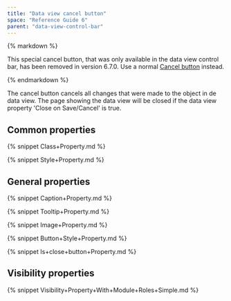 ```yaml
---
title: "Data view cancel button"
space: "Reference Guide 6"
parent: "data-view-control-bar"
---
```



<div class="alert alert-info">{% markdown %}

This special cancel button, that was only available in the data view control bar, has been removed in version 6.7.0. Use a normal [Cancel button](cancel-button) instead.

{% endmarkdown %}</div>

The cancel button cancels all changes that were made to the object in de data view. The page showing the data view will be closed if the data view property 'Close on Save/Cancel' is true.

## Common properties

{% snippet Class+Property.md %}

{% snippet Style+Property.md %}

## General properties

{% snippet Caption+Property.md %}

{% snippet Tooltip+Property.md %}

{% snippet Image+Property.md %}

{% snippet Button+Style+Property.md %}

{% snippet Is+close+button+Property.md %}

## Visibility properties

{% snippet Visibility+Property+With+Module+Roles+Simple.md %}
